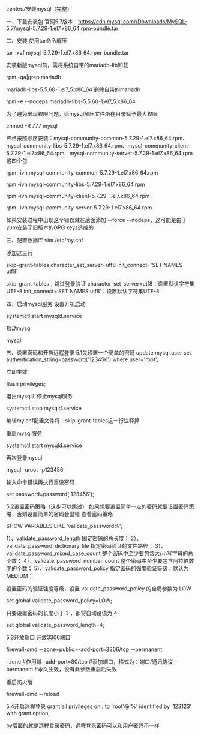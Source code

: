 centos7安装mysql（完整）


一、下载安装包
官网5.7版本：https://cdn.mysql.com//Downloads/MySQL-5.7/mysql-5.7.29-1.el7.x86_64.rpm-bundle.tar


二、安装
使用tar命令解压

tar -xvf mysql-5.7.29-1.el7.x86_64.rpm-bundle.tar


安装新版mysql前，需将系统自带的mariadb-lib卸载

rpm -qa|grep mariadb

mariadb-libs-5.5.60-1.el7_5.x86_64
删除自带的mariadb

rpm -e --nodeps mariadb-libs-5.5.60-1.el7_5.x86_64

为了避免出现权限问题，给mysql解压文件所在目录赋予最大权限

chmod -R 777 mysql


严格按照顺序安装：mysql-community-common-5.7.29-1.el7.x86_64.rpm、mysql-community-libs-5.7.29-1.el7.x86_64.rpm、mysql-community-client-5.7.29-1.el7.x86_64.rpm、mysql-community-server-5.7.29-1.el7.x86_64.rpm这四个包

rpm -ivh mysql-community-common-5.7.29-1.el7.x86_64.rpm

rpm -ivh mysql-community-libs-5.7.29-1.el7.x86_64.rpm

rpm -ivh mysql-community-client-5.7.29-1.el7.x86_64.rpm

rpm -ivh mysql-community-server-5.7.29-1.el7.x86_64.rpm

如果安装过程中出现这个错误就在后面添加 --force --nodeps，这可能是由于yum安装了旧版本的GPG keys造成的


三、配置数据库
vim /etc/my.cnf

添加这三行

skip-grant-tables
character_set_server=utf8
init_connect='SET NAMES utf8'



skip-grant-tables：跳过登录验证
character_set_server=utf8：设置默认字符集UTF-8
init_connect=‘SET NAMES utf8’：设置默认字符集UTF-8

四、启动mysql服务
设置开机启动

systemctl start mysqld.service

启动mysq

mysql

五、设置密码和开启远程登录
5.1先设置一个简单的密码
update mysql.user set authentication_string=password('123456') where user='root';


立即生效

flush privileges;

退出mysql并停止mysql服务

systemctl stop  mysqld.service

编辑my.cnf配置文件将：skip-grant-tables这一行注释掉

重启mysql服务

systemctl start mysqld.service

再次登录mysql

mysql -uroot -p123456

输入命令错误再执行重设密码

set password=password('123456');

5.2设置密码策略（这步可以跳过）
如果想要设置简单一点的密码就要设置密码策略，否则设置简单的密码会出错
查看密码策略

 SHOW VARIABLES LIKE 'validate_password%'; 



1）、validate_password_length 固定密码的总长度；
2）、validate_password_dictionary_file 指定密码验证的文件路径；
3）、validate_password_mixed_case_count 整个密码中至少要包含大/小写字母的总个数；
4）、validate_password_number_count 整个密码中至少要包含阿拉伯数字的个数；
5）、validate_password_policy 指定密码的强度验证等级，默认为 MEDIUM；

设置密码的验证强度等级，设置 validate_password_policy 的全局参数为 LOW

set global validate_password_policy=LOW;


只要设置密码的长度小于 3 ，都将自动设值为 4

 set global validate_password_length=4;



5.3开放端口
开放3306端口

firewall-cmd --zone=public --add-port=3306/tcp --permanent

–zone #作用域
–add-port=80/tcp #添加端口，格式为：端口/通讯协议
–permanent #永久生效，没有此参数重启后失效

重启防火墙

firewall-cmd --reload

5.4开启远程登录
grant all privileges on *.* to 'root'@'%' identified by '123123' with grant option;

by后面的就是远程登录密码，远程登录密码可以和用户密码不一样
